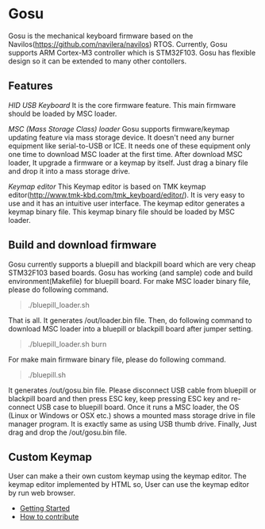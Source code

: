 # Gosu

Gosu is the mechanical keyboard firmware based on the Navilos(https://github.com/navilera/navilos) RTOS. Currently, Gosu supports ARM Cortex-M3 controller which is STM32F103. Gosu has flexible design so it can be extended to many other contollers.

## Features

*HID USB Keyboard*
It is the core firmware feature. This main firmware should be loaded by MSC loader.

*MSC (Mass Storage Class) loader*
Gosu supports firmware/keymap updating feature via mass storage device. It doesn't need any burner equipment like serial-to-USB or ICE. It needs one of these equipment only one time to download MSC loader at the first time. After download MSC loader, It upgrade a firmware or a keymap by itself. Just drag a binary file and drop it into a mass storage drive.

*Keymap editor*
This Keymap editor is based on TMK keymap editor(http://www.tmk-kbd.com/tmk_keyboard/editor/). It is very easy to use and it has an intuitive user interface. The keymap editor generates a keymap binary file. This keymap binary file should be loaded by MSC loader.

## Build and download firmware

Gosu currently supports a bluepill and blackpill board which are very cheap STM32F103 based boards. Gosu has working (and sample) code and build environment(Makefile) for bluepill board. For make MSC loader binary file, please do following command.

> ./bluepill_loader.sh

That is all. It generates /out/loader.bin file. Then, do following command to download MSC loader into a bluepill or blackpill board after jumper setting.

> ./bluepill_loader.sh burn

For make main firmware binary file, please do following command.

> ./bluepill.sh

It generates /out/gosu.bin file. Please disconnect USB cable from bluepill or blackpill board and then press ESC key, keep pressing ESC key and re-connect USB case to bluepill board. Once it runs a MSC loader, the OS (Linux or Windows or OSX etc.) shows a mounted mass storage drive in file manager program. It is exactly same as using USB thumb drive. Finally, Just drag and drop the /out/gosu.bin file.

## Custom Keymap

User can make a their own custom keymap using the keymap editor. The keymap editor implemented by HTML so, User can use the keymap editor by run web browser.


- [Getting Started](doc/GettingStarted.md)
- [How to contribute](doc/Contribute.md)
